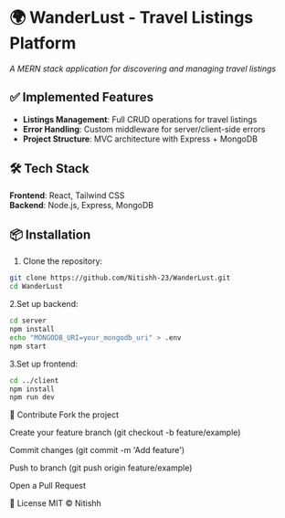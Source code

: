 # 🌍 WanderLust - Travel Listings Platform  
*A MERN stack application for discovering and managing travel listings*  

## ✅ Implemented Features  
- **Listings Management**: Full CRUD operations for travel listings  
- **Error Handling**: Custom middleware for server/client-side errors  
- **Project Structure**: MVC architecture with Express + MongoDB  

## 🛠 Tech Stack  
**Frontend**: React, Tailwind CSS  
**Backend**: Node.js, Express, MongoDB  

## 📦 Installation  
1. Clone the repository:  
```bash
git clone https://github.com/Nitishh-23/WanderLust.git
cd WanderLust
```
2.Set up backend:
```bash
cd server
npm install
echo "MONGODB_URI=your_mongodb_uri" > .env
npm start
```
3.Set up frontend:
```bash
cd ../client
npm install
npm run dev
```
🤝 Contribute
Fork the project

Create your feature branch (git checkout -b feature/example)

Commit changes (git commit -m 'Add feature')

Push to branch (git push origin feature/example)

Open a Pull Request

📜 License
MIT © Nitishh